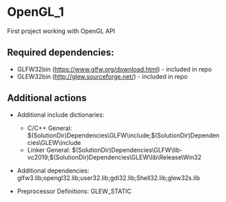 # OpenGL_1
First project working with OpenGL API

## Required dependencies:
- GLFW32bin (https://www.glfw.org/download.html) - included in repo
- GLEW32bin (http://glew.sourceforge.net/) - included in repo

## Additional actions
- Additional include dictionaries:
  - C/C++ General: $(SolutionDir)Dependencies\GLFW\include;$(SolutionDir)Dependencies\GLEW\include
  - Linker General: $(SolutionDir)Dependencies\GLFW\lib-vc2019;$(SolutionDir)Dependencies\GLEW\lib\Release\Win32

- Additional dependencies: glfw3.lib;opengl32.lib;user32.lib;gdi32.lib;Shell32.lib;glew32s.lib
- Preprocessor Definitions: GLEW_STATIC

